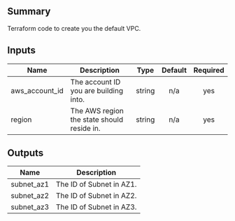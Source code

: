 ## Summary

Terraform code to create you the default VPC.

## Inputs

| Name | Description | Type | Default | Required |
|------|-------------|:----:|:-----:|:-----:|
| aws\_account\_id | The account ID you are building into. | string | n/a | yes |
| region | The AWS region the state should reside in. | string | n/a | yes |

## Outputs

| Name | Description |
|------|-------------|
| subnet\_az1 | The ID of Subnet in AZ1. |
| subnet\_az2 | The ID of Subnet in AZ2. |
| subnet\_az3 | The ID of Subnet in AZ3. |
